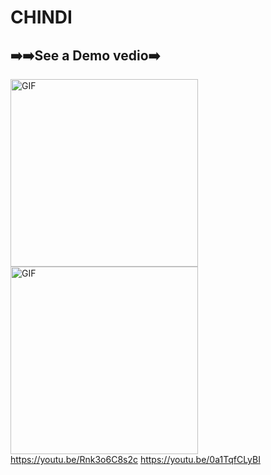 # CHINDI
## ➡️➡️See a Demo vedio➡️

[<img align="center" alt="GIF" src="https://img.youtube.com/vi/AOBKrrXNgdg/0.jpg" width="300px" />](https://youtube.com/shorts/AOBKrrXNgdg?feature=share)
[<img align="center" alt="GIF" src="https://img.youtube.com/vi/wvZQshoAw-Q/0.jpg" width="300px" />](https://www.youtube.com/watch?v=wvZQshoAw-Q)
https://youtu.be/Rnk3o6C8s2c
https://youtu.be/0a1TqfCLyBI
